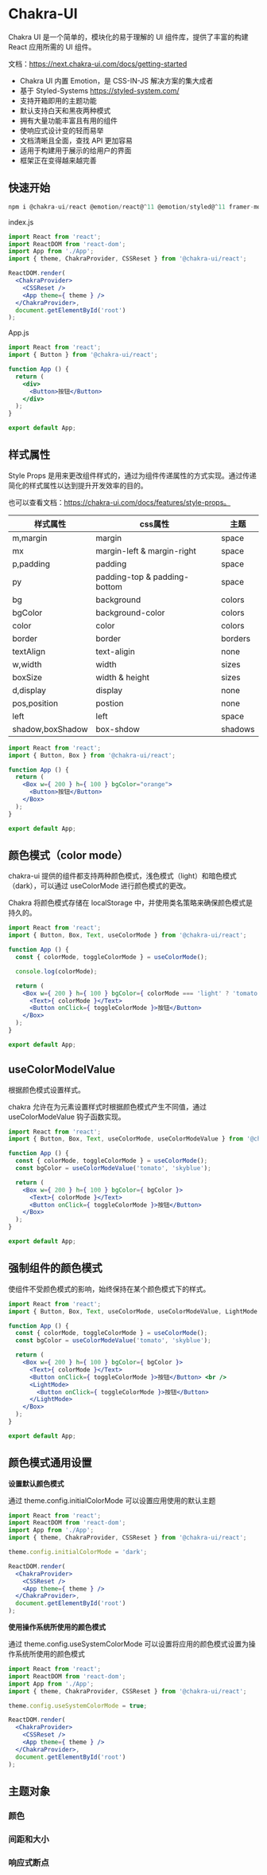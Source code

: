 # Chakra-UI

Chakra UI 是一个简单的，模块化的易于理解的 UI 组件库，提供了丰富的构建 React 应用所需的 UI 组件。

文档：https://next.chakra-ui.com/docs/getting-started

* Chakra UI 内置 Emotion，是 CSS-IN-JS 解决方案的集大成者
* 基于 Styled-Systems https://styled-system.com/
* 支持开箱即用的主题功能
* 默认支持白天和黑夜两种模式
* 拥有大量功能丰富且有用的组件
* 使响应式设计变的轻而易举
* 文档清晰且全面，查找 API 更加容易
* 适用于构建用于展示的给用户的界面
* 框架正在变得越来越完善

## 快速开始

```js
npm i @chakra-ui/react @emotion/react@^11 @emotion/styled@^11 framer-motion@^4
```

index.js

```jsx
import React from 'react';
import ReactDOM from 'react-dom';
import App from './App';
import { theme, ChakraProvider, CSSReset } from '@chakra-ui/react';

ReactDOM.render(
  <ChakraProvider>
    <CSSReset />
    <App theme={ theme } />
  </ChakraProvider>,
  document.getElementById('root')
);
```

App.js

```jsx
import React from 'react';
import { Button } from '@chakra-ui/react';

function App () {
  return (
    <div>
      <Button>按钮</Button>
    </div>
  );
}

export default App;
```

## 样式属性

Style Props 是用来更改组件样式的，通过为组件传递属性的方式实现。通过传递简化的样式属性以达到提升开发效率的目的。

也可以查看文档：https://chakra-ui.com/docs/features/style-props。

| 样式属性         | css属性                      | 主题    |
| ---------------- | ---------------------------- | ------- |
| m,margin         | margin                       | space   |
| mx               | margin-left & margin-right   | space   |
| p,padding        | padding                      | space   |
| py               | padding-top & padding-bottom | space   |
| bg               | background                   | colors  |
| bgColor          | background-color             | colors  |
| color            | color                        | colors  |
| border           | border                       | borders |
| textAlign        | text-aligin                  | none    |
| w,width          | width                        | sizes   |
| boxSize          | width & height               | sizes   |
| d,display        | display                      | none    |
| pos,position     | postion                      | none    |
| left             | left                         | space   |
| shadow,boxShadow | box-shdow                    | shadows |

```jsx
import React from 'react';
import { Button, Box } from '@chakra-ui/react';

function App () {
  return (
    <Box w={ 200 } h={ 100 } bgColor="orange">
      <Button>按钮</Button>
    </Box>
  );
}

export default App;
```

## 颜色模式（color mode）

chakra-ui 提供的组件都支持两种颜色模式，浅色模式（light）和暗色模式（dark），可以通过 useColorMode 进行颜色模式的更改。

Chakra 将颜色模式存储在 localStorage 中，并使用类名策略来确保颜色模式是持久的。

```jsx
import React from 'react';
import { Button, Box, Text, useColorMode } from '@chakra-ui/react';

function App () {
  const { colorMode, toggleColorMode } = useColorMode();

  console.log(colorMode);

  return (
    <Box w={ 200 } h={ 100 } bgColor={ colorMode === 'light' ? 'tomato' : 'skyblue' }>
      <Text>{ colorMode }</Text>
      <Button onClick={ toggleColorMode }>按钮</Button>
    </Box>
  );
}

export default App;
```

## useColorModelValue

根据颜色模式设置样式。

chakra 允许在为元素设置样式时根据颜色模式产生不同值，通过 useColorModeValue 钩子函数实现。

```jsx
import React from 'react';
import { Button, Box, Text, useColorMode, useColorModeValue } from '@chakra-ui/react';

function App () {
  const { colorMode, toggleColorMode } = useColorMode();
  const bgColor = useColorModeValue('tomato', 'skyblue');

  return (
    <Box w={ 200 } h={ 100 } bgColor={ bgColor }>
      <Text>{ colorMode }</Text>
      <Button onClick={ toggleColorMode }>按钮</Button>
    </Box>
  );
}

export default App;
```

## 强制组件的颜色模式

使组件不受颜色模式的影响，始终保持在某个颜色模式下的样式。

```jsx
import React from 'react';
import { Button, Box, Text, useColorMode, useColorModeValue, LightMode } from '@chakra-ui/react';

function App () {
  const { colorMode, toggleColorMode } = useColorMode();
  const bgColor = useColorModeValue('tomato', 'skyblue');

  return (
    <Box w={ 200 } h={ 100 } bgColor={ bgColor }>
      <Text>{ colorMode }</Text>
      <Button onClick={ toggleColorMode }>按钮</Button> <br />
      <LightMode>
        <Button onClick={ toggleColorMode }>按钮</Button>
      </LightMode>
    </Box>
  );
}

export default App;
```

## 颜色模式通用设置

**设置默认颜色模式**

通过 theme.config.initialColorMode 可以设置应用使用的默认主题

```jsx
import React from 'react';
import ReactDOM from 'react-dom';
import App from './App';
import { theme, ChakraProvider, CSSReset } from '@chakra-ui/react';

theme.config.initialColorMode = 'dark';

ReactDOM.render(
  <ChakraProvider>
    <CSSReset />
    <App theme={ theme } />
  </ChakraProvider>,
  document.getElementById('root')
);
```

**使用操作系统所使用的颜色模式**

通过 theme.config.useSystemColorMode 可以设置将应用的颜色模式设置为操作系统所使用的颜色模式

```jsx
import React from 'react';
import ReactDOM from 'react-dom';
import App from './App';
import { theme, ChakraProvider, CSSReset } from '@chakra-ui/react';

theme.config.useSystemColorMode = true;

ReactDOM.render(
  <ChakraProvider>
    <CSSReset />
    <App theme={ theme } />
  </ChakraProvider>,
  document.getElementById('root')
);
```

## 主题对象

### 颜色



### 间距和大小

### 响应式断点

